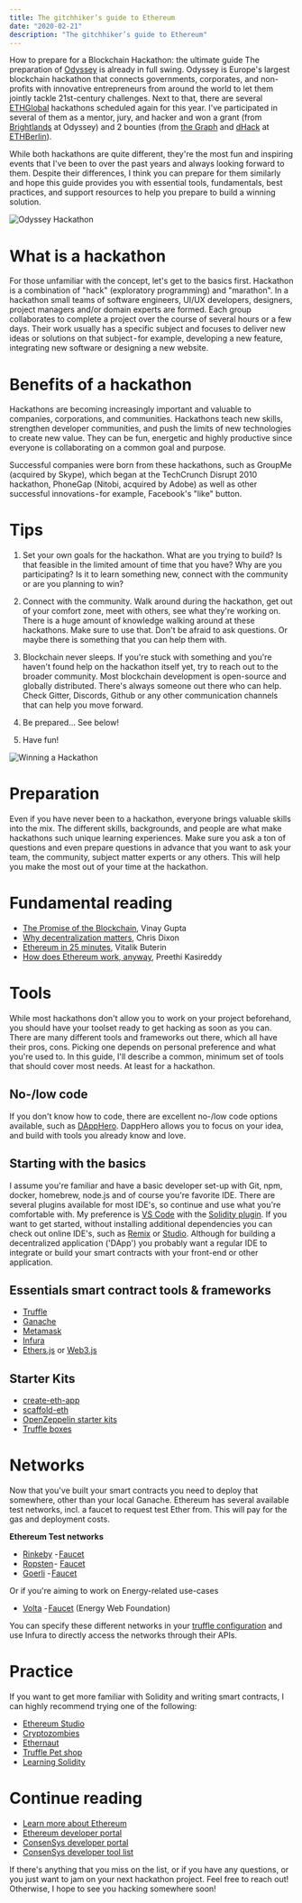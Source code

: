 ```yaml
---
title: The gitchhiker’s guide to Ethereum 
date: "2020-02-21"
description: "The gitchhiker’s guide to Ethereum"
---
```


How to prepare for a Blockchain Hackathon: the ultimate guide
The preparation of [Odyssey](https://www.odyssey.org/) is already in full swing. Odyssey is Europe's largest blockchain hackathon that connects governments, corporates, and non-profits with innovative entrepreneurs from around the world to let them jointly tackle 21st-century challenges. Next to that, there are several [ETHGlobal](https://ethglobal.co/) hackathons scheduled again for this year. I've participated in several of them as a mentor, jury, and hacker and won a grant (from [Brightlands](https://www.brightlands.com/brightlands-smart-services-campus) at Odyssey) and 2 bounties (from [the Graph](https://thegraph.com/) and [dHack](https://www.dhack.io/) at [ETHBerlin](https://ethberlinzwei.com/)).

While both hackathons are quite different, they're the most fun and inspiring events that I've been to over the past years and always looking forward to them. Despite their differences, I think you can prepare for them similarly and hope this guide provides you with essential tools, fundamentals, best practices, and support resources to help you prepare to build a winning solution.

![Odyssey Hackathon](../assets/images/hackathon-overview.jpeg)

# What is a hackathon
For those unfamiliar with the concept, let's get to the basics first. Hackathon is a combination of "hack" (exploratory programming) and "marathon". In a hackathon small teams of software engineers, UI/UX developers, designers, project managers and/or domain experts are formed. Each group collaborates to complete a project over the course of several hours or a few days. Their work usually has a specific subject and focuses to deliver new ideas or solutions on that subject - for example, developing a new feature, integrating new software or designing a new website.

# Benefits of a hackathon
Hackathons are becoming increasingly important and valuable to companies, corporations, and communities. Hackathons teach new skills, strengthen developer communities, and push the limits of new technologies to create new value. They can be fun, energetic and highly productive since everyone is collaborating on a common goal and purpose.

Successful companies were born from these hackathons, such as GroupMe (acquired by Skype), which began at the TechCrunch Disrupt 2010 hackathon, PhoneGap (Nitobi, acquired by Adobe) as well as other successful innovations - for example, Facebook's "like" button.

# Tips

1. Set your own goals for the hackathon. What are you trying to build? Is that feasible in the limited amount of time that you have? Why are you participating? Is it to learn something new, connect with the community or are you planning to win?

1. Connect with the community. Walk around during the hackathon, get out of your comfort zone, meet with others, see what they're working on. There is a huge amount of knowledge walking around at these hackathons. Make sure to use that. Don't be afraid to ask questions. Or maybe there is something that you can help them with.

1. Blockchain never sleeps. If you're stuck with something and you're haven't found help on the hackathon itself yet, try to reach out to the broader community. Most blockchain development is open-source and globally distributed. There's always someone out there who can help. Check Gitter, Discords, Github or any other communication channels that can help you move forward.

1. Be prepared… See below!

1. Have fun!

![Winning a Hackathon](../assets/images/hackathon-win.jpeg)

# Preparation
Even if you have never been to a hackathon, everyone brings valuable skills into the mix. The different skills, backgrounds, and people are what make hackathons such unique learning experiences. Make sure you ask a ton of questions and even prepare questions in advance that you want to ask your team, the community, subject matter experts or any others. This will help you make the most out of your time at the hackathon.

# Fundamental reading
- [The Promise of the Blockchain](https://vimeo.com/161183966), Vinay Gupta
- [Why decentralization matters](https://onezero.medium.com/why-decentralization-matters-5e3f79f7638e), Chris Dixon
- [Ethereum in 25 minutes](https://youtu.be/66SaEDzlmP4), Vitalik Buterin
- [How does Ethereum work, anyway](https://medium.com/@preethikasireddy/how-does-ethereum-work-anyway-22d1df506369), Preethi Kasireddy

# Tools
While most hackathons don't allow you to work on your project beforehand, you should have your toolset ready to get hacking as soon as you can. There are many different tools and frameworks out there, which all have their pros, cons. Picking one depends on personal preference and what you're used to. In this guide, I'll describe a common, minimum set of tools that should cover most needs. At least for a hackathon.

## No-/low code
If you don't know how to code, there are excellent no-/low code options available, such as [DAppHero](https://www.dapphero.io/). DappHero allows you to focus on your idea, and build with tools you already know and love.

## Starting with the basics
I assume you're familiar and have a basic developer set-up with Git, npm, docker, homebrew, node.js and of course you're favorite IDE. There are several plugins available for most IDE's, so continue and use what you're comfortable with. My preference is [VS Code](https://code.visualstudio.com/) with the [Solidity plugin](https://marketplace.visualstudio.com/items?itemName=JuanBlanco.solidity). If you want to get started, without installing additional dependencies you can check out online IDE's, such as [Remix](https://remix.ethereum.org/) or [Studio](https://studio.ethereum.org/). Although for building a decentralized application ('DApp') you probably want a regular IDE to integrate or build your smart contracts with your front-end or other application.

## Essentials smart contract tools & frameworks
- [Truffle](https://www.trufflesuite.com/)
- [Ganache](https://www.trufflesuite.com/ganache)
- [Metamask](https://metamask.io/)
- [Infura](https://infura.io/)
- [Ethers.js](https://github.com/ethers-io/ethers.js) or [Web3.js](https://web3js.readthedocs.io/)

## Starter Kits
- [create-eth-app](https://github.com/PaulRBerg/create-eth-app)
- [scaffold-eth](https://github.com/austintgriffith/scaffold-eth)
- [OpenZeppelin starter kits](https://openzeppelin.com/starter-kits/)
- [Truffle boxes](https://www.trufflesuite.com/boxes)

# Networks
Now that you've built your smart contracts you need to deploy that somewhere, other than your local Ganache. Ethereum has several available test networks, incl. a faucet to request test Ether from. This will pay for the gas and deployment costs.

**Ethereum Test networks**
- [Rinkeby](https://rinkeby.etherscan.io/) - [Faucet](https://faucet.rinkeby.io/)
- [Ropsten](https://ropsten.etherscan.io/) - [Faucet](https://faucet.metamask.io/)
- [Goerli](https://goerli.net/) - [Faucet](https://goerli-faucet.slock.it/)

Or if you're aiming to work on Energy-related use-cases
- [Volta](https://volta-explorer.energyweb.org/) - [Faucet](https://voltafaucet.energyweb.org/) (Energy Web Foundation)

You can specify these different networks in your [truffle configuration](https://www.trufflesuite.com/docs/truffle/reference/configuration) and use Infura to directly access the networks through their APIs.

# Practice
If you want to get more familiar with Solidity and writing smart contracts, I can highly recommend trying one of the following:
- [Ethereum Studio](https://studio.ethereum.org/)
- [Cryptozombies](https://cryptozombies.io/)
- [Ethernaut](https://ethernaut.openzeppelin.com/)
- [Truffle Pet shop](https://www.trufflesuite.com/tutorials/pet-shop)
- [Learning Solidity](https://docs.openzeppelin.com/learn/)

# Continue reading
- [Learn more about Ethereum](https://ethereum.org/learn)
- [Ethereum developer portal](https://ethereum.org/en/developers/)
- [ConsenSys developer portal](https://consensys.net/developers/)
- [ConsenSys developer tool list](https://github.com/ConsenSys/ethereum-developer-tools-list)

If there's anything that you miss on the list, or if you have any questions, or you just want to jam on your next hackathon project. Feel free to reach out! Otherwise, I hope to see you hacking somewhere soon!